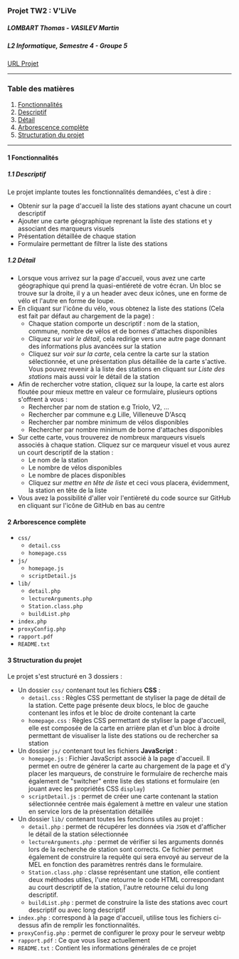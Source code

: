 ### Projet TW2 : V'LiVe

##### LOMBART Thomas - VASILEV Martin
##### L2 Informatique, Semestre 4 - Groupe 5

[URL Projet](http://webtp.fil.univ-lille1.fr/~lombart/projet1/)

---
### Table des matières

1. [Fonctionnalités](#fonctions)
  1. [Descriptif](#descriptif)
  2. [Détail](#detail)
2. [Arborescence complète](#arborescence)
3. [Structuration du projet](#structuration)
---

#### <a name="fonctions">1 Fonctionnalités</a>

##### <a name="descriptif">1.1 Descriptif</a>

Le projet implante toutes les fonctionnalités demandées, c'est à dire :

* Obtenir sur la page d'accueil la liste des stations ayant chacune un court descriptif
* Ajouter une carte géographique reprenant la liste des stations et y associant des marqueurs visuels
* Présentation détaillée de chaque station
* Formulaire permettant de filtrer la liste des stations

##### <a name="detail">1.2 Détail</a>

* Lorsque vous arrivez sur la page d'accueil, vous avez une carte géographique qui prend la quasi-entiéreté de votre écran. Un bloc se trouve sur la droite, il y a un header avec deux icônes, une en forme de vélo et l'autre en forme de loupe.
* En cliquant sur l'icône du vélo, vous obtenez la liste des stations (Cela est fait par défaut au chargement de la page) :
  * Chaque station comporte un descriptif : nom de la station, commune, nombre de vélos et de bornes d'attaches disponibles
  * Cliquez sur *voir le détail*, cela redirige vers une autre page donnant des informations plus avancées sur la station
  * Cliquez sur *voir sur la carte*, cela centre la carte sur la station sélectionnée, et une présentation plus détaillée de la carte s'active. Vous pouvez revenir à la liste des stations en cliquant sur *Liste des stations* mais aussi voir le détail de la station
* Afin de rechercher votre station, cliquez sur la loupe, la carte est alors floutée pour mieux mettre en valeur ce formulaire, plusieurs options s'offrent à vous :
  * Rechercher par nom de station e.g Triolo, V2, ...
  * Rechercher par commune e.g Lille, Villeneuve D'Ascq
  * Rechercher par nombre minimum de vélos disponibles
  * Rechercher par nombre minimum de borne d'attaches disponibles
* Sur cette carte, vous trouverez de nombreux marqueurs visuels associés à chaque station. Cliquez sur ce marqueur visuel et vous aurez un court descriptif de la station :
  * Le nom de la station
  * Le nombre de vélos disponibles
  * Le nombre de places disponibles
  * Cliquez sur *mettre en tête de liste* et ceci vous placera, évidemment, la station en tête de la liste
* Vous avez la possibilité d'aller voir l'entièreté du code source sur GitHub en cliquant sur l'icône de GitHub en bas au centre

#### <a name="arborescence">2 Arborescence complète</a>

* `css/`
  * `detail.css`
  * `homepage.css`
* `js/`
  * `homepage.js`
  * `scriptDetail.js`
* `lib/`
  * `detail.php`
  * `lectureArguments.php`
  * `Station.class.php`
  * `buildList.php`
* `index.php`
* `proxyConfig.php`
* `rapport.pdf`
* `README.txt`


#### <a name="structuration">3 Structuration du projet</a>

Le projet s'est structuré en 3 dossiers :

* Un dossier `css/` contenant tout les fichiers **CSS** :
  * `detail.css` : Règles CSS permettant de styliser la page de détail de la station. Cette page présente deux blocs, le bloc de gauche contenant les infos et le bloc de droite contenant la carte
  * `homepage.css` : Règles CSS permettant de styliser la page d'accueil, elle est composée de la carte en arrière plan et d'un bloc à droite permettant de visualiser la liste des stations ou de rechercher sa station
* Un dossier `js/` contenant tout les fichiers **JavaScript** :
  * `homepage.js` : Fichier JavaScript associé à la page d'accueil. Il permet en outre de générer la carte au chargement de la page et d'y placer les marqueurs, de construire le formulaire de recherche mais également de "switcher" entre liste des stations et formulaire (en jouant avec les propriétés CSS `display`)
  * `scriptDetail.js` : permet de créer une carte contenant la station sélectionnée centrée mais également à mettre en valeur une station en service lors de la présentation détaillée
* Un dossier `lib/` contenant toutes les fonctions utiles au projet :
  * `detail.php` : permet de récupérer les données via `JSON` et d'afficher le détail de la station sélectionnée
  * `lectureArguments.php` : permet de vérifier si les arguments donnés lors de la recherche de station sont corrects. Ce fichier permet également de construire la requête qui sera envoyé au serveur de la MEL en fonction des paramètres rentrés dans le formulaire.
  * `Station.class.php` : classe représentant une station, elle contient deux méthodes utiles, l'une retourne le code HTML correspondant au court descriptif de la station, l'autre retourne celui du long descriptif.
  * `buildList.php` : permet de construire la liste des stations avec court descriptif ou avec long descriptif
* `index.php` : correspond à la page d'accueil, utilise tous les fichiers ci-dessus afin de remplir les fonctionnalités.
* `proxyConfig.php` : permet de configurer le proxy pour le serveur webtp
* `rapport.pdf` : Ce que vous lisez actuellement
* `README.txt` : Contient les informations générales de ce projet
